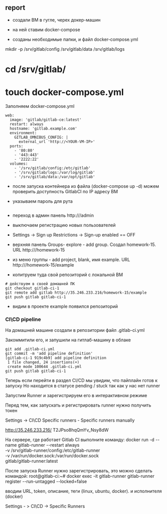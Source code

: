 ## report

* создали ВМ в гугле, черех докер-машин
* на ней ставим docker-compose

* созданы необходимые папки, и файл docker-compose.yml

mkdir -p /srv/gitlab/config /srv/gitlab/data /srv/gitlab/logs
# cd /srv/gitlab/
# touch docker-compose.yml

Заполняем docker-compose.yml

```
web:
  image: 'gitlab/gitlab-ce:latest'
  restart: always
  hostname: 'gitlab.example.com'
  environment:
    GITLAB_OMNIBUS_CONFIG: |
      external_url 'http://<YOUR-VM-IP>'
  ports:
    - '80:80'
    - '443:443'
    - '2222:22'
  volumes:
    - '/srv/gitlab/config:/etc/gitlab'
    - '/srv/gitlab/logs:/var/log/gitlab'
    - '/srv/gitlab/data:/var/opt/gitlab'
```

* после запуска контейнера из файла (docker-compose up -d) можем проверить доступность GitlabCI  по IP адресу ВМ
 

* указываем пароль для рута
```

```

* переход в админ панель http://<IP>/admin

* выключаем регистрацию новых пользователей
*  Settings -> Sign up Restrictions -> Sign-up enabled == OFF

* верхняя панель Groups- explore - add group. Создал homework-15. URL http://<ip>/homework-15

* из меню группы - add project, blank, имя example. URL http://<ip>/homework-15/example

* копитруем туда свой репозиторий c локальной ВМ
```
# действуем в своей домашней ПК
git checkout gitlab-ci-1
git remote add gitlab http://35.246.233.216/homework-15/example
git push gitlab gitlab-ci-1
```

* видим в проекте example появился репозиторий

### CI\CD pipeline

На домашней машине создали в репозитории файл .gitlab-ci.yml

Закоммитили его, и запушили на гитлаб-машину в облаке
````
git add .gitlab-ci.yml 
git commit -m 'add pipeline definition'
[gitlab-ci-1 919c4b9] add pipeline definition
 1 file changed, 24 insertions(+)
 create mode 100644 .gitlab-ci.yml
git push gitlab gitlab-ci-1
````

Теперь если перейти в раздел CI/CD мы увидим, что пайплайн готов к
запуску
Но находится в статусе pending / stuck так как у нас нет runner

Запустим Runner и зарегистрируем его в интерактивном
режиме

Перед тем, как запускать и регистрировать runner
нужно получить токен

Settings -> CI\CD Specific runners - Specific runners manually

http://35.246.233.216/
T2JPso8hqQmYv_Nsy8dW

На сервере, где работает Gitlab CI выполните команду:
docker run -d --name gitlab-runner --restart always \
-v /srv/gitlab-runner/config:/etc/gitlab-runner \
-v /var/run/docker.sock:/var/run/docker.sock \
gitlab/gitlab-runner:latest

После запуска Runner нужно зарегистрировать, это можно сделать командой:
root@gitlab-ci:~# docker exec -it gitlab-runner gitlab-runner register --run-untagged --locked=false

вводим URL, token, описание, теги (linux, ubuntu, docker). и исполнителя (docker)

Settings - > CI\CD -> Specific Runners